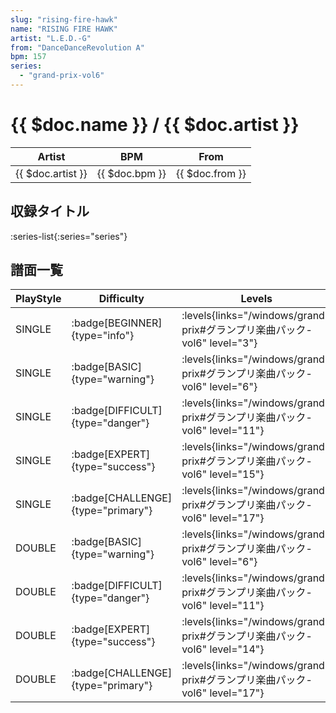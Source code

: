 ```yaml
---
slug: "rising-fire-hawk"
name: "RISING FIRE HAWK"
artist: "L.E.D.-G"
from: "DanceDanceRevolution A"
bpm: 157
series:
  - "grand-prix-vol6"
---
```


# {{ $doc.name }} / {{ $doc.artist }}

|Artist|BPM|From|
|------|---|----|
|{{ $doc.artist }}|{{ $doc.bpm }}|{{ $doc.from }}|

## 収録タイトル

:series-list{:series="series"}

## 譜面一覧

|PlayStyle|Difficulty|Levels|Notes|Movie|
|---------|----------|------|-----|-----|
|SINGLE| :badge[BEGINNER]{type="info"}| :levels{links="/windows/grand-prix#グランプリ楽曲パック-vol6" level="3"}|133/1||
|SINGLE| :badge[BASIC]{type="warning"}| :levels{links="/windows/grand-prix#グランプリ楽曲パック-vol6" level="6"}|229/5||
|SINGLE| :badge[DIFFICULT]{type="danger"}| :levels{links="/windows/grand-prix#グランプリ楽曲パック-vol6" level="11"}|402/5||
|SINGLE| :badge[EXPERT]{type="success"}| :levels{links="/windows/grand-prix#グランプリ楽曲パック-vol6" level="15"}|577/8||
|SINGLE| :badge[CHALLENGE]{type="primary"}| :levels{links="/windows/grand-prix#グランプリ楽曲パック-vol6" level="17"}|664/11||
|DOUBLE| :badge[BASIC]{type="warning"}| :levels{links="/windows/grand-prix#グランプリ楽曲パック-vol6" level="6"}|225/8||
|DOUBLE| :badge[DIFFICULT]{type="danger"}| :levels{links="/windows/grand-prix#グランプリ楽曲パック-vol6" level="11"}|400/5||
|DOUBLE| :badge[EXPERT]{type="success"}| :levels{links="/windows/grand-prix#グランプリ楽曲パック-vol6" level="14"}|548/11||
|DOUBLE| :badge[CHALLENGE]{type="primary"}| :levels{links="/windows/grand-prix#グランプリ楽曲パック-vol6" level="17"}|660/5||
